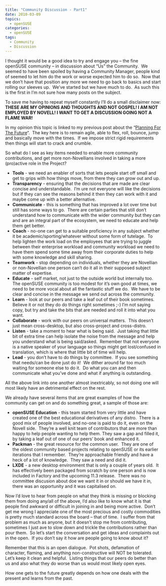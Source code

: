 ```yaml
---
title: "Community Discussion - Part1"
date: 2010-03-09
topics:
  - openSUSE
categories:
  - openSUSE
tags:
  - Community
  - Discussion
---
```

I thought it would be a good idea to try and engage you – the fine openSUSE community – in discussion about “Us” the Community.  We seemed to have been spoiled by having a Community Manager, people kind of seemed to let him do the work or worse expected him to do so.  Now that we don’t have that position any more we need to go back to basics and start rolling our sleeves up.  We’ve started but we have much to do.  As such this is the first in I’m not sure how many posts on the subject.

To save me having to repeat myself constantly I’ll do a small disclaimer now: 
**THESE ARE MY OPINIONS AND THOUGHTS AND NOT GOSPEL! I AM NOT EMPLOYED BY NOVELL! I WANT TO GET A DISCUSSION GOING NOT A FLAME WAR!**

In my opinion this topic is linked to my previous post about the “[Planning For The Future][1]“.  The key here is to remain agile, able to flex, roll, bounce, jump and basically move with the times.  If we impose strict rigid requirements then things will start to crack and crumble.

 [1]: /post/2010-02-17-planning-for-the-future "blog post on planning for the future"

So what do I see as key items needed to enable more community contributions, and get more non-Novellians involved in taking a more (pro)active role in the Project?

*   **Tools** - we need an enabler of sorts that lets people start off small and get to grips with how things move, from there they can grow out and up.
*   **Transparency** - ensuring that the decisions that are made are clear concise and understandable.  I’m ure not everyone will like the decisions but if they can see the reasons behind it then they can work with it and maybe come up with a better alternative.
*   **Communicate** - this is something that has improved a lot over time but still has some ways to go.  There are certain parties that still don’t understand how to communicate with the wider community but they can and are an integral part of the ecosystem, we need to educate and help them get better.
*   **Coach** - no-one can get to a suitable proficiency in any subject whether it be academic/sporting/whatever without some form of tutelage.  To help lighten the work load on the employees that are trying to juggle between their enterprise workload and community workload we need to have them spend some time away from their corporate duties to help with some knowledge and skill sharing.
*   **Teamwork** - stop depending on individuals, whether they are Novellian or non-Novellian one person can’t do it all in their supposed subject matter of expertise.
*   **Educate** - self market, not just to the outside world but internally too.  The openSUSE community is too modest for it’s own good at times, we need to be more vocal about all the fantastic stuff we do.  We have to be clear and concise in the message we send out across the community.
*   **Learn** - look at our peers and take a leaf out of their book sometimes.  Believe it or not they do do things right sometimes ;-) I’m not saying copy, but try and take the bits that are needed and roll it into what you want.
*   **Collaborate** - work with our peers on universal matters.  This doesn’t just mean cross-desktop, but also cross-project and cross-distro.
*   **Listen** - take a moment to hear what is being said.  Just taking that little bit of extra time can help isolate the noise from the message and help you understand what is being said/asked.  Remember that not everyone is a native speaker of your language so things might get lost/confused in translation, which is where that little bit of time will help.
*   **Lead** - you don’t have to do things by committee.  If you see something that needs/can be done just do it!  We dither around far too much waiting for someone else to do it.  Do what you can and then communicate what you’ve done and what if anything is outstanding.

All the above link into one another almost inextricably, so not doing one will most likely have an detrimental effect on the rest.

We already have several items that are great examples of how the community can get on and do something great, a sample of those are:

*   **openSUSE Education** - this team started from very little and have created one of the best educational derivatives of any distro.  There is a good mix of people involved, and no-one is paid to do it, even on the Novell side.  They’re a well knit team of contributors that are more than happy to help people wanting to help them. They saw a gap and filled it, by taking a leaf out of one of our peers’ book and enhanced it.
*   **Packman** - the great resource for the common user.  They are one of the oldest community based projects relating to openSUSE or its earlier iterations that I remember.  They’re approachable friendly and have a heck of a lot of knowledge.  They saw a need and did it.
*   **LXDE** - a new desktop environment that is only a couple of years old.  It has effectively been packaged from scratch by one person and is now included in Factory and the upcoming 11.3 release.  There was no committee discusion about doe we want it in or should we have it in, there was an opportunity and it was capitalised on.

Now I’d love to hear from people on what they think is missing or blocking them from doing any/all of the above, I’d also like to know what it is that people find awkward or difficult in joining in and being more active.  Don’t get me wrong I appreciate one of the most precious and costly commodities is pretty much standard across the board – that of time.  I suffer from that problem as much as anyone, but it doesn’t stop me from contributing, sometimes I just ave to slow down and trickle the contributions rather than pour them.  So let’s start the conversation and get ideas and complaints out in the open.  If you don’t say it how are people going to know about it?

Remember that this is an open dialogue.  Pot shots, defamation of character, flaming, and anything non-constructive will NOT be tolerated.  Let’s keep it clean and helpful.  Listing things that our peers do better than us and also what they do worse than us would most likely open eyes.

How one gets to the future greatly depends on how one deals with the present and learns from the past.
